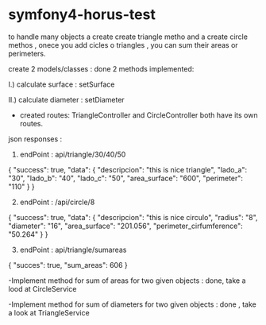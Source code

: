 # symfony4-horus-test


 to handle many objects a create create triangle metho and a create circle methos , onece you add cicles o triangles , you can sum their areas or perimeters.
 
 
 create 2 models/classes : done
 2 methods implemented:

I.) calculate surface  : setSurface

II.) calculate diameter : setDiameter

- created routes:  TriangleController and CircleController both have its own routes.


json responses : 

1. endPoint : api/triangle/30/40/50

{
    "success": true,
    "data": {
        "descripcion": "this is nice triangle",
        "lado_a": "30",
        "lado_b": "40",
        "lado_c": "50",
        "area_surface": "600",
        "perimeter": "110"
    }
}

2. endPoint : /api/circle/8

{
    "success": true,
    "data": {
        "descripcion": "this is nice circulo",
        "radius": "8",
        "diameter": "16",
        "area_surface": "201.056",
        "perimeter_cirfumference": "50.264"
    }
}

3. endPoint : api/triangle/sumareas




{
    "succes": true,
    "sum_areas": 606
}




-Implement method for sum of areas for two given objects : done, take a lood at CircleService
 

-Implement method for sum of diameters for two given objects : done , take a look at TriangleService
